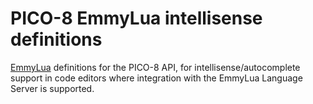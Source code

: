 # PICO-8 EmmyLua intellisense definitions

[EmmyLua](https://emmylua.github.io/) definitions for the PICO-8 API, for intellisense/autocomplete support in code editors where integration with the EmmyLua Language Server is supported.